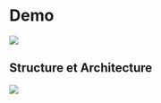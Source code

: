 # Demo
![ ](https://github.com/ABOUSSALIM/SecuritychatApp/issues/1#issue-2762271871)

## Structure et Architecture
![ ](https://github.com/ABOUSSALIM/SecuritychatApp/issues/2#issue-2762273443)

